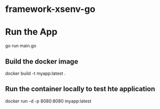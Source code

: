 # framework-xsenv-go

# Run the App

go run main.go

## Build the docker image

docker build -t myapp:latest .

## Run the container locally to test hte application

docker run -d -p 8080:8080 myapp:latest


